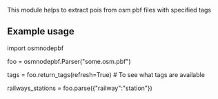 This module helps to extract pois from osm pbf files with specified tags


Example usage
-------------

import osmnodepbf

foo = osmnodepbf.Parser("some.osm.pbf") 

tags = foo.return_tags(refresh=True) # To see what tags are available

railways_stations = foo.parse({"railway":"station"})
